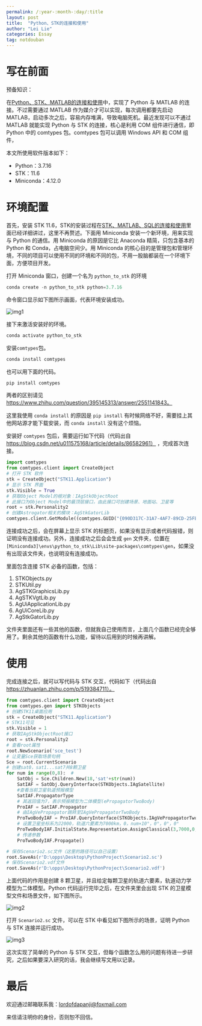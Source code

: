 ```yaml
---
permalink: /:year-:month-:day/:title
layout: post
title:  "Python、STK的连接和使用"
author: "Lei Lie"
categories: Essay
tag: notdouban
---
```


# 写在前面

预备知识：

在[Python、STK、MATLAB的连接和使用](https://luwin1127.github.io/2023-07-10/Study-Connection-STK-Python)中，实现了 Python 与 MATLAB 的连接。不过需要通过 MATLAB 作为媒介才可以实现，每次调用都要先启动 MATLAB，启动多次之后，容易内存堆满，导致电脑死机。最近发现可以不通过 MATLAB 就能实现 Python 与 STK 的连接，核心是利用 COM 组件进行通信，即 Python 中的 comtypes 包。comtypes 包可以调用 Windows API 和 COM 组件，


本文所使用软件版本如下：

- Python：3.7.16
- STK：11.6
- Miniconda：4.12.0

# 环境配置

首先，安装 STK 11.6，STK的安装过程在[STK、MATLAB、SQL的连接和使用](https://luwin1127.github.io/2021-07-29/Study-STK-Matlab-SQL)里面已经详细讲过，这里不再赘述。下面用 Miniconda 安装一个新环境，用来实现与 Python 的通信。用 Miniconda 的原因是它比 Anaconda 精简，只包含基本的 Python 和 Conda，占电脑空间少。用 Miniconda 的核心目的是管理包和管理环境，不同的项目可以使用不同的环境和不同的包，不用一股脑都装在一个环境下面，方便项目开发。

打开 Miniconda 窗口，创建一个名为 `python_to_stk` 的环境

```python
conda create -n python_to_stk python=3.7.16
```

命令窗口显示如下图所示画面，代表环境安装成功。

![img1](../../images/img-2023-08-28/img1.jpg)

接下来激活安装好的环境。

```python
conda activate python_to_stk
```

安装`comtypes`包。

```python
conda install comtypes
```

也可以用下面的代码。

```python
pip install comtypes
```

两者的区别请见 https://www.zhihu.com/question/395145313/answer/2551141843。

这里我使用 `conda install` 的原因是 `pip install` 有时候网络不好，需要挂上其他网站源才能下载安装，而 `conda install` 没有这个烦恼。

安装好 `comtypes` 包后，需要运行如下代码（代码出自 https://blog.csdn.net/u011575168/article/details/86582961） ，完成首次连接。

```python
import comtypes
from comtypes.client import CreateObject
# 打开 STK 软件
stk = CreateObject("STK11.Application")
# 显示 STK 界面
stk.Visible = True
# 获取Object Model的根对象：IAgStkObjectRoot
# 此接口为Object Model中的最顶层接口，由此接口可创建场景、地面站、卫星等
root = stk.Personality2
# 创建Astrogator相关的模块：AgStkGatorLib
comtypes.client.GetModule((comtypes.GUID("{090D317C-31A7-4AF7-89CD-25FE18F4017C}") ,1,0))
```

连接成功之后，会在屏幕上显示 STK 的标题页，如果没有显示或者代码报错，则证明没有连接成功。另外，连接成功之后会会生成 `gen` 文件夹，位置在 `[Miniconda3]\envs\python_to_stk\Lib\site-packages\comtypes\gen`，如果没有出现该文件夹，也说明没有连接成功。

里面包含连接 STK 必备的函数，包括：

1. STKObjects.py
2. STKUtil.py
3. AgSTKGraphicsLib.py
4. AgSTKVgtLib.py
5. AgUiApplicationLib.py
6. AgUiCoreLib.py
7. AgStkGatorLib.py

文件夹里面还有一些其他的函数，但就我自己使用而言，上面几个函数已经完全够用了。剩余其他的函数有什么功能，留待以后用到的时候再讲解。

# 使用

完成连接之后，就可以写代码与 STK 交互，代码如下（代码出自 https://zhuanlan.zhihu.com/p/519384711）。

```python
from comtypes.client import CreateObject
from comtypes.gen import STKObjects
# 创建STK11桌面应用
stk = CreateObject("STK11.Application")
# STK11可见
stk.Visible = 1
# 获取IAgStkObjectRoot接口
root = stk.Personality2
# 查看root属性
root.NewScenario('sce_test')
# 让变量Sce获取场景句柄
Sce = root.CurrentScenario
# 创建sat0，sat1...sat7共8颗卫星
for num in range(0,8):  # 
    SatObj = Sce.Children.New(18,'sat'+str(num))
    SatIAF = SatObj.QueryInterface(STKObjects.IAgSatellite)
    #查看当前卫星轨道预报模型
    SatIAF.PropagatorType
    # 其返回值为7，表示预报模型为二体模型(ePropagatorTwoBody)
    ProIAF = SatIAF.Propagator
    # 由IAgVePropagator跳转至IAgVePropagatorTwoBody
    ProTwoBodyIAF = ProIAF.QueryInterface(STKObjects.IAgVePropagatorTwoBody)
    # 设置卫星坐标系为J2000，轨道六要素为7000km，0，num×10°，0°，0°，0°
    ProTwoBodyIAF.InitialState.Representation.AssignClassical(3,7000,0,num*10,0,0,0)
    # 传递参数
    ProTwoBodyIAF.Propagate()

# 保存Scenario2.sc文件（这里的路径可以自己设置）
root.SaveAs(r'D:\opps\Desktop\PythonProject\Scenario2.sc')
# 保存Scenario2.vdf文件
root.SaveAs(r'D:\opps\Desktop\PythonProject\Scenario2.vdf')
```

上面代码的作用是创建 8 颗卫星，并且给定每颗卫星的轨道六要素，轨道动力学模型为二体模型。Python 代码运行完毕之后，在文件夹里会出现 STK 的卫星模型文件和场景文件，如下图所示。

![img2](../../images/img-2023-08-28/img2.jpg)

打开 `Scenario2.sc` 文件，可以在 STK 中看见如下图所示的场景，证明 Python 与 STK 连接并运行成功。

![img3](../../images/img-2023-08-28/img3.jpg)

这次实现了简单的 Python 与 STK 交互，但每个函数怎么用的问题有待进一步研究，之后如果要深入研究的话，我会继续写文用以记录。

# 最后

欢迎通过邮箱联系我：lordofdapanji@foxmail.com

来信请注明你的身份，否则恕不回信。
